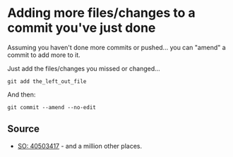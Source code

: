 # Adding more files/changes to a commit you've just done

Assuming you haven't done more commits or pushed... you can "amend" a commit to add more to it.


Just add the files/changes you missed or changed...


	git add the_left_out_file


And then:

	git commit --amend --no-edit


## Source 

- [SO: 40503417](https://stackoverflow.com/questions/40503417/how-to-add-a-file-to-the-last-commit-in-git) - and a million other places.


